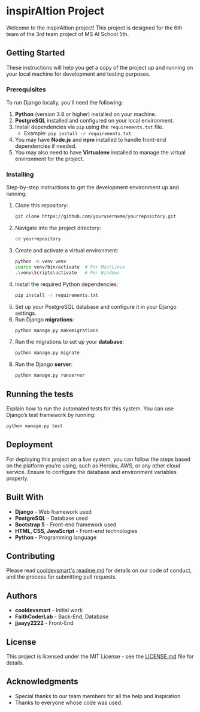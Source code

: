 
# inspirAItion Project

Welcome to the inspirAItion project! This project is designed for the 6th team of the 3rd team project of MS AI School 5th.

## Getting Started

These instructions will help you get a copy of the project up and running on your local machine for development and testing purposes.

### Prerequisites

To run Django locally, you'll need the following:

1. **Python** (version 3.8 or higher) installed on your machine.
2. **PostgreSQL** installed and configured on your local environment.
3. Install dependencies via `pip` using the `requirements.txt` file.
   - Example: `pip install -r requirements.txt`
4. You may have **Node.js** and **npm** installed to handle front-end dependencies if needed.
5. You may also need to have **Virtualenv** installed to manage the virtual environment for the project.

### Installing

Step-by-step instructions to get the development environment up and running:

1. Clone this repository:
   ```bash
   git clone https://github.com/yourusername/yourrepository.git
   ```
2. Navigate into the project directory:
   ```bash
   cd yourrepository
   ```
3. Create and activate a virtual environment:
   ```bash
   python -m venv venv
   source venv/bin/activate  # For Mac/Linux
   .\venv\Scripts\activate   # For Windows
   ```
4. Install the required Python dependencies:
   ```bash
   pip install -r requirements.txt
   ```
5. Set up your PostgreSQL database and configure it in your Django settings.
6. Run Django **migrations**:
   ```bash
   python manage.py makemigrations
   ```
7. Run the migrations to set up your **database**:
   ```bash
   python manage.py migrate
   ```
8. Run the Django **server**:
   ```bash
   python manage.py runserver
   ```    

## Running the tests

Explain how to run the automated tests for this system. You can use Django’s test framework by running:

```bash
python manage.py test
```

## Deployment

For deploying this project on a live system, you can follow the steps based on the platform you're using, such as Heroku, AWS, or any other cloud service. Ensure to configure the database and environment variables properly.

## Built With

* **Django** - Web framework used
* **PostgreSQL** - Database used
* **Bootstrap 5** - Front-end framework used
* **HTML, CSS, JavaScript** - Front-end technologies
* **Python** - Programming language

## Contributing

Please read [cooldevsmart's readme.md](https://github.com/cooldevsmart) for details on our code of conduct, and the process for submitting pull requests.

## Authors

* **cooldevsmart** - Initial work
* **FaithCoderLab** - Back-End, Database
* **jjaayy2222** - Front-End

## License

This project is licensed under the MIT License - see the [LICENSE.md](LICENSE.md) file for details.

## Acknowledgments

* Special thanks to our team members for all the help and inspiration.
* Thanks to everyone whose code was used.
